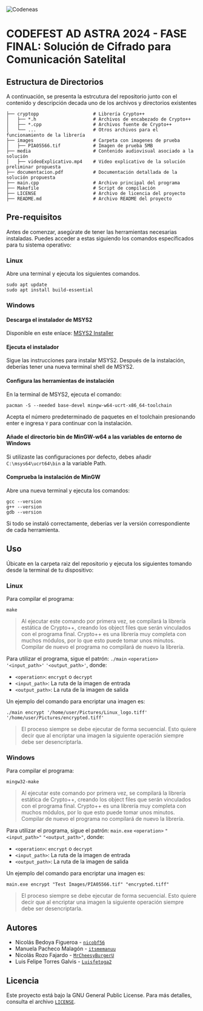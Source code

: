 ![Codeneas](https://github.com/user-attachments/assets/ece2a661-8f6a-4326-9f02-7af6eb25946e)


# CODEFEST AD ASTRA 2024 - FASE FINAL: Solución de Cifrado para Comunicación Satelital

## Estructura de Directorios

A continuación, se presenta la estrcutura del repositorio junto con el contenido y descripción decada uno de los archivos y directorios existentes

```
├── cryptopp                    # Librería Crypto++
│   ├── *.h                     # Archivos de encabezado de Crypto++
│   ├── *.cpp                   # Archivos fuente de Crypto++
│   └── ...                     # Otros archivos para el funcionamiento de la librería
├── images                      # Carpeta con imagenes de prueba
│   ├── PIA05566.tif            # Imagen de prueba 5MB
├── media                       # Contenido audiovisual asociado a la solución
│   ├── videoExplicativo.mp4    # Video explicativo de la solución preliminar propuesta
├── documentacion.pdf           # Documentación detallada de la solución propuesta
├── main.cpp                    # Archivo principal del programa
├── Makefile                    # Script de compilación
├── LICENSE                     # Archivo de licencia del proyecto
├── README.md                   # Archivo README del proyecto
```

## Pre-requisitos

Antes de comenzar, asegúrate de tener las herramientas necesarias instaladas. Puedes acceder a estas siguiendo los comandos específicados para tu sistema operativo:

### Linux

Abre una terminal y ejecuta los siguientes comandos.

```
sudo apt update
sudo apt install build-essential
```

### Windows

#### Descarga el instalador de MSYS2

Disponible en este enlace: [MSYS2 Installer](https://www.msys2.org/)

#### Ejecuta el instalador

Sigue las instrucciones para instalar MSYS2. Después de la instalación, deberías tener una nueva terminal shell de MSYS2.

#### Configura las herramientas de instalación

En la terminal de MSYS2, ejecuta el comando:

```
pacman -S --needed base-devel mingw-w64-ucrt-x86_64-toolchain
```

Acepta el número predeterminado de paquetes en el toolchain presionando enter e ingresa `Y` para continuar con la instalación.

#### Añade el directorio bin de MinGW-w64 a las variables de entorno de Windows

Si utilizaste las configuraciones por defecto, debes añadir `C:\msys64\ucrt64\bin` a la variable Path.

#### Comprueba la instalación de MinGW

Abre una nueva terminal y ejecuta los comandos:

```
gcc --version
g++ --version
gdb --version
```

Si todo se instaló correctamente, deberías ver la versión correspondiente de cada herramienta.

## Uso

Úbicate en la carpeta raiz del repositorio y ejecuta los siguientes tomando desde la terminal de tu dispositivo:

### Linux

Para compilar el programa:

```
make
```

> Al ejecutar este comando por primera vez, se compilará la librería estática de Crypto++, creando los object files que serán vinculados con el programa final. Crypto++ es una librería muy completa con muchos módulos, por lo que esto puede tomar unos minutos. Compilar de nuevo el programa no compilará de nuevo la librería.
> <br/>

Para utilizar el programa, sigue el patrón: `./main` `<operation>` `'<input_path>'` `'<output_path>'`, donde:

- `<operation>`: `encrypt` o `decrypt`
- `<input_path>`: La ruta de la imagen de entrada
- `<output_path>`: La ruta de la imagen de salida

Un ejemplo del comando para encriptar una imagen es:

```
./main encrypt '/home/user/Pictures/Linux_logo.tiff' '/home/user/Pictures/encrypted.tiff'
```

> El proceso siempre se debe ejecutar de forma secuencial. Esto quiere decir que al encriptar una imagen la siguiente operación siempre debe ser desencriptarla.

### Windows

Para compilar el programa:

```
mingw32-make
```

> Al ejecutar este comando por primera vez, se compilará la librería estática de Crypto++, creando los object files que serán vinculados con el programa final. Crypto++ es una librería muy completa con muchos módulos, por lo que esto puede tomar unos minutos. Compilar de nuevo el programa no compilará de nuevo la librería.
> <br/>

Para utilizar el programa, sigue el patrón: `main.exe` `<operation>` `"<input_path>"` `"<output_path>"`, donde:

- `<operation>`: `encrypt` o `decrypt`
- `<input_path>`: La ruta de la imagen de entrada
- `<output_path>`: La ruta de la imagen de salida

Un ejemplo del comando para encriptar una imagen es:

```
main.exe encrypt "Test Images/PIA05566.tif" "encrypted.tiff"
```

> El proceso siempre se debe ejecutar de forma secuencial. Esto quiere decir que al encriptar una imagen la siguiente operación siempre debe ser desencriptarla.

## Autores

- Nicolás Bedoya Figueroa - [`nicobf56`](https://github.com/nicobf56)
- Manuela Pacheco Malagón - [`itsmemanuu`](https://github.com/itsmemanuu)
- Nicolás Rozo Fajardo - [`MrCheesyBurgerU`](https://github.com/MrCheesyBurgerU)
- Luis Felipe Torres Galvis - [`Luisfetoga2`](https://github.com/Luisfetoga2)

## Licencia

Este proyecto está bajo la GNU General Public License. Para más detalles, consulta el archivo [`LICENSE`](https://github.com/CODENEAS/CODEFEST2024-ELIMINATORIA/blob/main/LICENSE).
